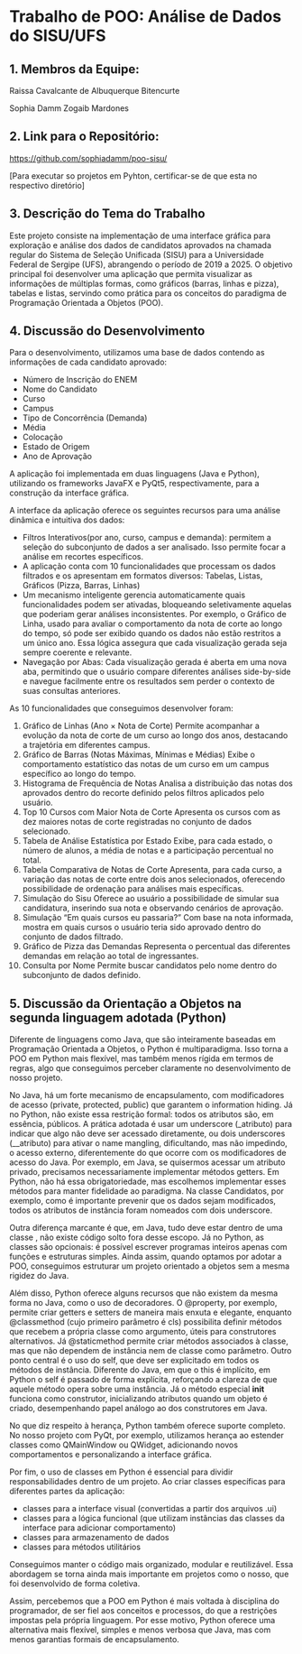 # Trabalho de POO: Análise de Dados do SISU/UFS

## 1. Membros da Equipe: 
Raissa Cavalcante de Albuquerque Bitencurte

Sophia Damm Zogaib Mardones 

## 2. Link para o Repositório: 
https://github.com/sophiadamm/poo-sisu/

[Para executar so projetos em Pyhton, certificar-se de que esta no respectivo diretório]

## 3. Descrição do Tema do Trabalho
Este projeto consiste na implementação de uma interface gráfica para exploração e análise dos dados de candidatos aprovados na chamada regular do Sistema de Seleção Unificada (SISU) para a Universidade Federal de Sergipe (UFS), abrangendo o período de 2019 a 2025.
O objetivo principal foi desenvolver uma aplicação que permita visualizar as informações de múltiplas formas, como gráficos (barras, linhas e pizza), tabelas e listas, servindo como prática para os conceitos do paradigma de Programação Orientada a Objetos (POO).

## 4. Discussão do Desenvolvimento

Para o desenvolvimento, utilizamos uma base de dados contendo as informações de cada candidato aprovado:
- Número de Inscrição do ENEM
- Nome do Candidato
- Curso
- Campus
- Tipo de Concorrência (Demanda)
- Média
- Colocação 
- Estado de Origem
- Ano de Aprovação

A aplicação foi implementada em duas linguagens (Java e Python), utilizando os frameworks JavaFX e PyQt5, respectivamente, para a construção da interface gráfica.

A interface da aplicação oferece os seguintes recursos para uma análise dinâmica e intuitiva dos dados:
- Filtros Interativos(por ano, curso, campus e demanda): permitem a seleção do subconjunto de dados a ser analisado. Isso permite focar a análise em recortes específicos.
- A aplicação conta com 10 funcionalidades que processam os dados filtrados e os apresentam em formatos diversos: Tabelas, Listas, Gráficos (Pizza, Barras, Linhas)
- Um mecanismo inteligente gerencia automaticamente quais funcionalidades podem ser ativadas, bloqueando seletivamente aquelas que poderiam gerar análises inconsistentes. Por exemplo, o Gráfico de Linha, usado para avaliar o comportamento da nota de corte ao longo do tempo, só pode ser exibido quando os dados não estão restritos a um único ano. Essa lógica assegura que cada visualização gerada seja sempre coerente e relevante.
- Navegação por Abas: Cada visualização gerada é aberta em uma nova aba, permitindo que o usuário compare diferentes análises side-by-side e navegue facilmente entre os resultados sem perder o contexto de suas consultas anteriores.

As 10 funcionalidades que conseguimos desenvolver foram:
1. Gráfico de Linhas (Ano × Nota de Corte)
Permite acompanhar a evolução da nota de corte de um curso ao longo dos anos, destacando a trajetória em diferentes campus.
2. Gráfico de Barras (Notas Máximas, Mínimas e Médias)
Exibe o comportamento estatístico das notas de um curso em um campus específico ao longo do tempo.
3. Histograma de Frequência de Notas
Analisa a distribuição das notas dos aprovados dentro do recorte definido pelos filtros aplicados pelo usuário.
4. Top 10 Cursos com Maior Nota de Corte
Apresenta os cursos com as dez maiores notas de corte registradas no conjunto de dados selecionado.
5. Tabela de Análise Estatística por Estado
Exibe, para cada estado, o número de alunos, a média de notas e a participação percentual no total.
6. Tabela Comparativa de Notas de Corte
Apresenta, para cada curso, a variação das notas de corte entre dois anos selecionados, oferecendo possibilidade de ordenação para análises mais específicas.
7. Simulação do Sisu
Oferece ao usuário a possibilidade de simular sua candidatura, inserindo sua nota e observando cenários de aprovação.
8. Simulação “Em quais cursos eu passaria?”
Com base na nota informada, mostra em quais cursos o usuário teria sido aprovado dentro do conjunto de dados filtrado.
9. Gráfico de Pizza das Demandas
Representa o percentual das diferentes demandas em relação ao total de ingressantes.
10. Consulta por Nome
Permite buscar candidatos pelo nome dentro do subconjunto de dados definido.

## 5. Discussão da Orientação a Objetos na segunda linguagem adotada (Python)

Diferente de linguagens como Java, que são inteiramente baseadas em Programação Orientada a Objetos, o Python é multiparadigma. Isso torna a POO em Python mais flexível, mas também menos rígida em termos de regras, algo que conseguimos perceber claramente no desenvolvimento de nosso projeto.

No Java, há um forte mecanismo de encapsulamento, com modificadores de acesso (private, protected, public) que garantem o information hiding. Já no Python, não existe essa restrição formal: todos os atributos são, em essência, públicos. A prática adotada é usar um underscore (_atributo) para indicar que algo não deve ser acessado diretamente, ou dois underscores (__atributo) para ativar o name mangling, dificultando, mas não impedindo, o acesso externo, diferentemente do que ocorre com os modificadores de acesso do Java.  Por exemplo, em Java, se quisermos acessar um atributo privado, precisamos necessariamente implementar métodos getters. Em Python, não há essa obrigatoriedade, mas escolhemos implementar esses métodos para manter fidelidade ao paradigma. Na classe Candidatos, por exemplo, como é importante prevenir que os dados sejam modificados, todos os atributos de instância foram nomeados com dois underscore.

Outra diferença marcante é que, em Java, tudo deve estar dentro de uma classe , não existe código solto fora desse escopo. Já no Python, as classes são opcionais: é possível escrever programas inteiros apenas com funções e estruturas simples. Ainda assim, quando optamos por adotar a POO, conseguimos estruturar um projeto orientado a objetos sem a mesma rigidez do Java.

Além disso, Python oferece alguns recursos que não existem da mesma forma no Java, como o uso de decoradores. O @property, por exemplo, permite criar getters e setters de maneira mais enxuta e elegante, enquanto @classmethod (cujo primeiro parâmetro é cls) possibilita definir métodos que recebem a própria classe como argumento, úteis para construtores alternativos. Já @staticmethod permite criar métodos associados à classe, mas que não dependem de instância nem de classe como parâmetro.
Outro ponto central é o uso do self, que deve ser explicitado em todos os métodos de instância. Diferente do Java, em que o this é implícito, em Python o self é passado de forma explícita, reforçando a clareza de que aquele método opera sobre uma instância. Já o método especial __init__ funciona como construtor, inicializando atributos quando um objeto é criado, desempenhando papel análogo ao dos construtores em Java.

No que diz respeito à herança, Python também oferece suporte completo. No nosso projeto com PyQt, por exemplo, utilizamos herança ao estender classes como QMainWindow ou QWidget, adicionando novos comportamentos e personalizando a interface gráfica. 

Por fim, o uso de classes em Python é essencial para dividir responsabilidades dentro de um projeto. Ao criar classes específicas para diferentes partes da aplicação:  
- classes para a interface visual (convertidas a partir dos arquivos .ui)
- classes para a lógica funcional (que utilizam instâncias das classes da interface para adicionar comportamento)
- classes para armazenamento de dados 
- classes para métodos utilitários
  
Conseguimos manter o código mais organizado, modular e reutilizável. Essa abordagem se torna ainda mais importante em projetos como o nosso, que foi desenvolvido de forma coletiva.

Assim, percebemos que a POO em Python é mais voltada à disciplina do programador, de ser fiel aos conceitos e processos, do que a restrições impostas pela própria linguagem. Por esse motivo, Python oferece uma alternativa mais flexível, simples e menos verbosa que Java, mas com menos garantias formais de encapsulamento.
